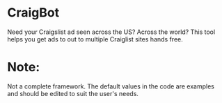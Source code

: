 # CraigBot
Need your Craigslist ad seen across the US? Across the world? This tool helps you get ads to out to multiple Craiglist sites hands free.

# Note:
Not a complete framework. The default values in the code are examples and should be edited to suit the user's needs.
